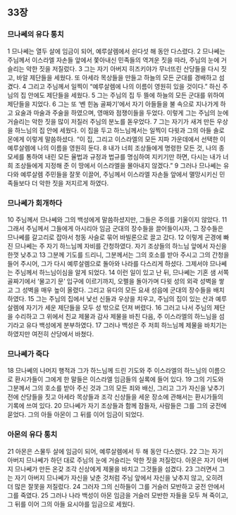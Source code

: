 ## 33장
### 므나쎄의 유다 통치
1 므나쎄는 열두 살에 임금이 되어, 예루살렘에서 쉰다섯 해 동안 다스렸다.
2 므나쎄는 주님께서 이스라엘 자손들 앞에서 쫓아내신 민족들의 역겨운 짓을 따라, 주님의 눈에 거슬리는 악한 짓을 저질렀다.
3 그는 자기 아버지 히즈키야가 무너뜨린 산당들을 다시 짓고, 바알 제단들을 세웠다. 또 아세라 목상들을 만들고 하늘의 모든 군대를 경배하고 섬겼다.
4 그리고 주님께서 일찍이 “예루살렘에 나의 이름이 영원히 있을 것이다.” 하신 주님의 집 안에도 제단들을 세웠다.
5 그는 주님의 집 두 뜰에 하늘의 모든 군대를 위하여 제단들을 지었다.
6 그는 또 ‘벤 힌놈 골짜기’에서 자기 아들들을 불 속으로 지나가게 하고 요술과 마술과 주술을 하였으며, 영매와 점쟁이들을 두었다. 이렇게 그는 주님의 눈에 거슬리는 악한 짓을 많이 저질러 주님의 분노를 돋우었다.
7 그는 자기가 새겨 만든 우상을 하느님의 집 안에 세웠다. 이 집을 두고 하느님께서는 일찍이 다윗과 그의 아들 솔로몬에게 이렇게 말씀하셨다. “이 집, 그리고 이스라엘의 모든 지파 가운데에서 선택한 이 예루살렘에 나의 이름을 영원히 둔다.
8 내가 너희 조상들에게 명령한 모든 것, 나의 종 모세를 통하여 내린 모든 율법과 규정과 법규를 명심하여 지키기만 하면, 다시는 내가 너희 조상들에게 지정해 준 이 땅에서 이스라엘을 몰아내지 않겠다.”
9 그러나 므나쎄는 유다와 예루살렘 주민들을 잘못 이끌어, 주님께서 이스라엘 자손들 앞에서 멸망시키신 민족들보다 더 악한 짓을 저지르게 하였다.
### 므나쎄가 회개하다
10 주님께서 므나쎄와 그의 백성에게 말씀하셨지만, 그들은 주의를 기울이지 않았다.
11 그래서 주님께서 그들에게 아시리아 임금 군대의 장수들을 끌어들이시자, 그 장수들은 므나쎄를 갈고리로 잡아서 청동 사슬로 묶어 바빌론으로 끌고 갔다.
12 이렇게 곤경에 빠진 므나쎄는 주 자기 하느님께 자비를 간청하였다. 자기 조상들의 하느님 앞에서 자신을 한껏 낮추고
13 그분께 기도를 드리니, 그분께서는 그의 호소를 받아 주시고 그의 간청을 들어 주시어, 그가 다시 예루살렘으로 돌아와 나라를 다스리게 하셨다. 그제서야 므나쎄는 주님께서 하느님이심을 알게 되었다.
14 이런 일이 있고 난 뒤, 므나쎄는 기혼 샘 서쪽 골짜기에서 ‘물고기 문’ 입구에 이르기까지, 오펠을 돌아가며 다윗 성의 외곽 성벽을 쌓고 그 성벽을 매우 높이 올렸다. 그리고 유다의 모든 요새 성읍에 군대의 장수들을 배치하였다.
15 그는 주님의 집에서 낯선 신들과 우상을 치우고, 주님의 집이 있는 산과 예루살렘에 자기가 세운 제단들을 모두 성 밖으로 던져 버렸다.
16 그러고 나서 주님의 제단을 수리하고 그 위에서 친교 제물과 감사 제물을 바친 다음, 주 이스라엘의 하느님을 섬기라고 유다 백성에게 분부하였다.
17 그러나 백성은 주 저희 하느님께 제물을 바치기는 하였지만 여전히 산당에서 바쳤다.
### 므나쎄가 죽다
18 므나쎄의 나머지 행적과 그가 하느님께 드린 기도와 주 이스라엘의 하느님의 이름으로 환시가들이 그에게 한 말들은 이스라엘 임금들의 실록에 들어 있다.
19 그의 기도와 그분께서 그의 호소를 받아 주신 것과 그의 모든 죄와 배신, 그리고 그가 자신을 낮추기 전에 산당들을 짓고 아세라 목상들과 조각 신상들을 세운 장소에 관해서는 환시가들의 기록에 쓰여 있다.
20 므나쎄가 자기 조상들과 함께 잠들자, 사람들은 그를 그의 궁전에 묻었다. 그의 아들 아몬이 그 뒤를 이어 임금이 되었다.
### 아몬의 유다 통치
21 아몬은 스물두 살에 임금이 되어, 예루살렘에서 두 해 동안 다스렸다.
22 그는 자기 아버지 므나쎄가 하던 대로 주님의 눈에 거슬리는 악한 짓을 저질렀다. 아몬은 자기 아버지 므나쎄가 만든 온갖 조각 신상에게 제물을 바치고 그것들을 섬겼다.
23 그러면서 그는 자기 아버지 므나쎄가 자신을 낮춘 것처럼 주님 앞에서 자신을 낮추지 않고, 오히려 더 많은 잘못을 저질렀다.
24 그러자 그의 신하들이 그를 거슬러 모반하고 궁전 안에서 그를 죽였다.
25 그러나 나라 백성이 아몬 임금을 거슬러 모반한 자들을 모두 쳐 죽이고, 그 뒤를 이어 그의 아들 요시야를 임금으로 세웠다.

